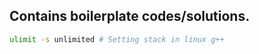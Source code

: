 ## Contains boilerplate codes/solutions.


```bash
ulimit -s unlimited # Setting stack in linux g++
```
